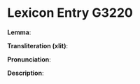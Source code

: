 # Lexicon Entry G3220

**Lemma**: 

**Transliteration (xlit)**: 

**Pronunciation**: 

**Description**:

